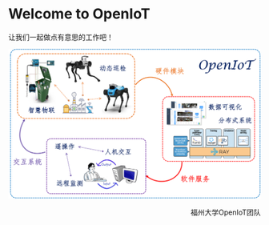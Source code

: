 # Welcome to OpenIoT

让我们一起做点有意思的工作吧！

![system](index.assets/system.png)








<p align="right">福州大学OpenIoT团队</p>